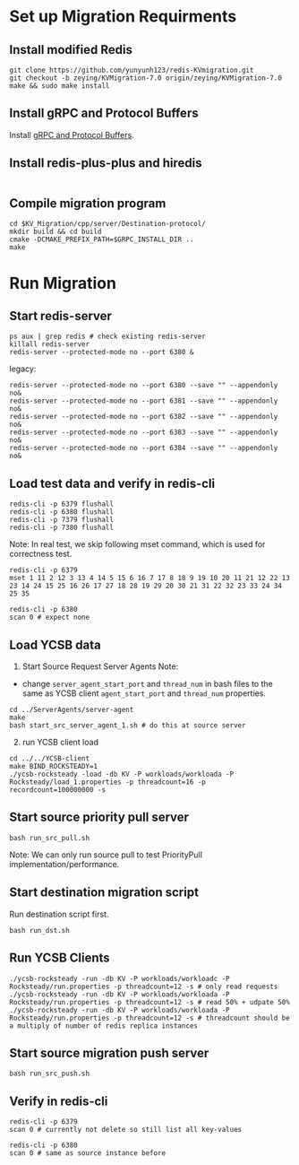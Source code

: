 # Set up Migration Requirments

## Install modified Redis
```
git clone https://github.com/yunyunh123/redis-KVmigration.git
git checkout -b zeying/KVMigration-7.0 origin/zeying/KVMigration-7.0
make && sudo make install 
```

## Install gRPC and Protocol Buffers
Install [gRPC and Protocol Buffers](https://grpc.io/docs/languages/cpp/quickstart/).

## Install redis-plus-plus and hiredis
```

```

## Compile migration program 
```
cd $KV_Migration/cpp/server/Destination-protocol/
mkdir build && cd build
cmake -DCMAKE_PREFIX_PATH=$GRPC_INSTALL_DIR ..
make 
```


# Run Migration  

## Start redis-server 
```
ps aux | grep redis # check existing redis-server
killall redis-server
redis-server --protected-mode no --port 6380 &
```

legacy: 
```
redis-server --protected-mode no --port 6380 --save "" --appendonly no&
redis-server --protected-mode no --port 6381 --save "" --appendonly no&
redis-server --protected-mode no --port 6382 --save "" --appendonly no&
redis-server --protected-mode no --port 6383 --save "" --appendonly no&
redis-server --protected-mode no --port 6384 --save "" --appendonly no&
```

## Load test data and verify in redis-cli
```
redis-cli -p 6379 flushall 
redis-cli -p 6380 flushall 
redis-cli -p 7379 flushall 
redis-cli -p 7380 flushall 
```

Note: In real test, we skip following mset command, which is used for correctness test.
```
redis-cli -p 6379
mset 1 11 2 12 3 13 4 14 5 15 6 16 7 17 8 18 9 19 10 20 11 21 12 22 13 23 14 24 15 25 16 26 17 27 18 28 19 29 20 30 21 31 22 32 23 33 24 34 25 35 
```

```
redis-cli -p 6380
scan 0 # expect none
```

## Load YCSB data
1. Start Source Request Server Agents
Note: 
* change ```server_agent_start_port``` and ```thread_num``` in bash files to the same as YCSB client ```agent_start_port``` and ```thread_num``` properties.

```
cd ../ServerAgents/server-agent
make 
bash start_src_server_agent_1.sh # do this at source server
```

2. run YCSB client load
```
cd ../../YCSB-client 
make BIND_ROCKSTEADY=1
./ycsb-rocksteady -load -db KV -P workloads/workloada -P Rocksteady/load_1.properties -p threadcount=16 -p recordcount=100000000 -s
```

## Start source priority pull server

```
bash run_src_pull.sh
```
Note: We can only run source pull to test PriorityPull implementation/performance.


## Start destination migration script
Run destination script first.
```
bash run_dst.sh
```


## Run YCSB Clients
```
./ycsb-rocksteady -run -db KV -P workloads/workloadc -P Rocksteady/run.properties -p threadcount=12 -s # only read requests
./ycsb-rocksteady -run -db KV -P workloads/workloada -P Rocksteady/run.properties -p threadcount=12 -s # read 50% + udpate 50%
./ycsb-rocksteady -run -db KV -P workloads/workloada -P Rocksteady/run.properties -p threadcount=12 -s # threadcount should be a multiply of number of redis replica instances
```

## Start source migration push server
```
bash run_src_push.sh
```

## Verify in redis-cli
```
redis-cli -p 6379
scan 0 # currently not delete so still list all key-values
```

```
redis-cli -p 6380
scan 0 # same as source instance before
```

